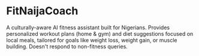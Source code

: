 # FitNaijaCoach

A culturally-aware AI fitness assistant built for Nigerians. Provides personalized workout plans (home &amp; gym) and diet suggestions focused on local meals, tailored for goals like weight loss, weight gain, or muscle building. Doesn't respond to non-fitness queries.
